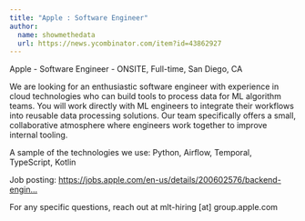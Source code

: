 ```yaml
---
title: "Apple : Software Engineer"
author:
  name: showmethedata
  url: https://news.ycombinator.com/item?id=43862927
---
```

Apple - Software Engineer - ONSITE, Full-time, San Diego, CA

We are looking for an enthusiastic software engineer with experience in cloud technologies who can build tools to process data for ML algorithm teams. You will work directly with ML engineers to integrate their workflows into reusable data processing solutions. Our team specifically offers a small, collaborative atmosphere where engineers work together to improve internal tooling.

A sample of the technologies we use: Python, Airflow, Temporal, TypeScript, Kotlin

Job posting: <a href="https:&#x2F;&#x2F;jobs.apple.com&#x2F;en-us&#x2F;details&#x2F;200602576&#x2F;backend-engineer-ml-tools" rel="nofollow">https:&#x2F;&#x2F;jobs.apple.com&#x2F;en-us&#x2F;details&#x2F;200602576&#x2F;backend-engin...</a>

For any specific questions, reach out at mlt-hiring [at] group.apple.com
<JobApplication />
